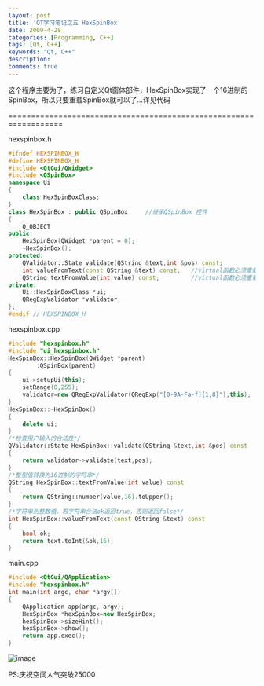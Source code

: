 ```yaml
---
layout: post
title: 'QT学习笔记之五 HexSpinBox'
date: 2009-4-28
categories: [Programming, C++]
tags: [Qt, C++]
keywords: "Qt, C++"
description: 
comments: true
---
```

这个程序主要为了，练习自定义Qt窗体部件，HexSpinBox实现了一个16进制的SpinBox，所以只要重载SpinBox就可以了...详见代码

==================================================================

hexspinbox.h

``` cpp
#ifndef HEXSPINBOX_H
#define HEXSPINBOX_H
#include <QtGui/QWidget>
#include <QSpinBox>
namespace Ui
{
    class HexSpinBoxClass;
}
class HexSpinBox : public QSpinBox     //继承QSpinBox 控件
{
    Q_OBJECT
public:
    HexSpinBox(QWidget *parent = 0);
    ~HexSpinBox();
protected:
    QValidator::State validate(QString &text,int &pos) const;
    int valueFromText(const QString &text) const;   //virtual函数必须重载
    QString textFromValue(int value) const;         //virtual函数必须重载
private:
    Ui::HexSpinBoxClass *ui;
    QRegExpValidator *validator;
};
#endif // HEXSPINBOX_H
```

hexspinbox.cpp

``` cpp
#include "hexspinbox.h"
#include "ui_hexspinbox.h"
HexSpinBox::HexSpinBox(QWidget *parent)
        :QSpinBox(parent)
{
    ui->setupUi(this);
    setRange(0,255);
    validator=new QRegExpValidator(QRegExp("[0-9A-Fa-f]{1,8}"),this);
}
HexSpinBox::~HexSpinBox()
{
    delete ui;
}
/*检查用户输入的合法性*/
QValidator::State HexSpinBox::validate(QString &text,int &pos) const
{
    return validator->validate(text,pos);
}
/*整型值转换为16进制的字符串*/
QString HexSpinBox::textFromValue(int value) const
{
    return QString::number(value,16).toUpper();
}
/*字符串到整数值，若字符串合法ok返回true，否则返回false*/
int HexSpinBox::valueFromText(const QString &text) const
{
    bool ok;
    return text.toInt(&ok,16);
}
```

main.cpp

``` cpp
#include <QtGui/QApplication>
#include "hexspinbox.h"
int main(int argc, char *argv[])
{
    QApplication app(argc, argv);
    HexSpinBox *hexSpinBox=new HexSpinBox;
    hexSpinBox->sizeHint();
    hexSpinBox->show();
    return app.exec();
}
```
![image](/images/legacy/2009/04/223451170.p.JPG)

PS:庆祝空间人气突破25000
